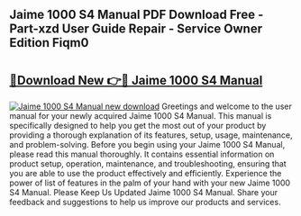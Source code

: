 ## Jaime 1000 S4 Manual PDF Download Free - Part-xzd User Guide Repair - Service Owner Edition Fiqm0

# <h2><a href="http://bc63574.oget.top/?id=Jaime+1000+S4+Manual">🔗Download New 👉🔴 Jaime 1000 S4 Manual</a></h2>

[![Jaime 1000 S4 Manual new download](https://i.imgur.com/5g1atiW.png)](http://bc63574.oget.top/?id=Jaime+1000+S4+Manual)
Greetings and welcome to the user manual for your newly acquired Jaime 1000 S4 Manual. This manual is specifically designed to help you get the most out of your product by providing a thorough explanation of its features, setup, usage, maintenance, and problem-solving. Before you begin using your Jaime 1000 S4 Manual, please read this manual thoroughly. It contains essential information on product setup, operation, maintenance, and troubleshooting, ensuring that you are able to use the product effectively and efficiently. Experience the power of list of features in the palm of your hand with your new Jaime 1000 S4 Manual. Please Keep Us Updated Jaime 1000 S4 Manual. Share your feedback and suggestions to help us improve our products and services.
